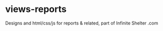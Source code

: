views-reports
=============

Designs and html/css/js for reports &amp; related, part of Infinite Shelter .com